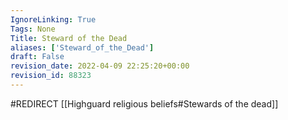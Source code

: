 ```yaml
---
IgnoreLinking: True
Tags: None
Title: Steward of the Dead
aliases: ['Steward_of_the_Dead']
draft: False
revision_date: 2022-04-09 22:25:20+00:00
revision_id: 88323
---
```


#REDIRECT [[Highguard religious beliefs#Stewards of the dead]]